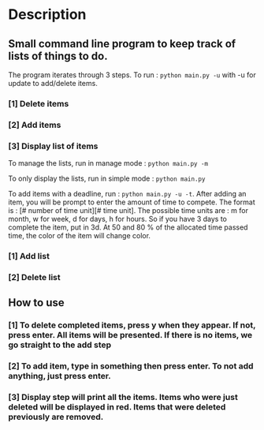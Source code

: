 # Description

## Small command line program to keep track of lists of things to do.
The program iterates through 3 steps. To run : `python main.py -u` with -u for update to add/delete items.
### [1] Delete items
### [2] Add items
### [3] Display list of items

To manage the lists, run in manage mode : `python main.py -m`

To only display the lists, run in simple mode : `python main.py`

To add items with a deadline, run : `python main.py -u -t`. After adding an item, you will be prompt to enter the amount of time to compete. 
The format is : [# number of time unit][# time unit]. The possible time units are : m for month, w for week, d for days, h for hours. So if you have 3 days to complete the item, put in 3d.
At 50 and 80 % of the allocated time passed time, the color of the item will change color.

### [1] Add list
### [2] Delete list

## How to use

### [1] To delete completed items, press y when they appear. If not, press enter. All items will be presented. If there is no items, we go straight to the add step

### [2] To add item, type in something then press enter. To not add anything, just press enter.

### [3] Display step will print all the items. Items who were just deleted will be displayed in red. Items that were deleted previously are removed.